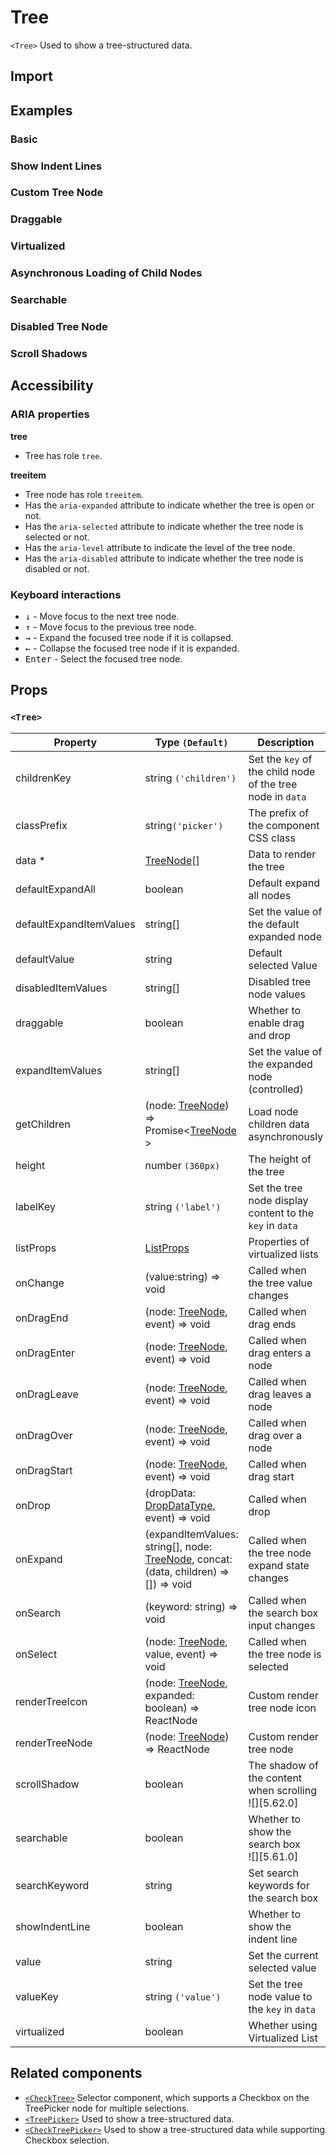 # Tree

`<Tree>` Used to show a tree-structured data.

## Import

<!--{include:<import-guide>}-->

## Examples

### Basic

<!--{include:`basic.md`}-->

### Show Indent Lines

<!--{include:`show-indent-line.md`}-->

### Custom Tree Node

<!--{include:`custom.md`}-->

### Draggable

<!--{include:`draggable.md`}-->

### Virtualized

<!--{include:`virtualized.md`}-->

### Asynchronous Loading of Child Nodes

<!--{include:`async.md`}-->

### Searchable

<!--{include:`searchable.md`}-->

### Disabled Tree Node

<!--{include:`disabled.md`}-->

### Scroll Shadows

<!--{include:`scroll-shadow.md`}-->

## Accessibility

### ARIA properties

**tree**

- Tree has role `tree`.

**treeitem**

- Tree node has role `treeitem`.
- Has the `aria-expanded` attribute to indicate whether the tree is open or not.
- Has the `aria-selected` attribute to indicate whether the tree node is selected or not.
- Has the `aria-level` attribute to indicate the level of the tree node.
- Has the `aria-disabled` attribute to indicate whether the tree node is disabled or not.

### Keyboard interactions

- <kbd>↓</kbd> - Move focus to the next tree node.
- <kbd>↑</kbd> - Move focus to the previous tree node.
- <kbd>→</kbd> - Expand the focused tree node if it is collapsed.
- <kbd>←</kbd> - Collapse the focused tree node if it is expanded.
- <kbd>Enter</kbd> - Select the focused tree node.

## Props

### `<Tree>`

| Property                | Type `(Default)`                                                                            | Description                                                |
| ----------------------- | ------------------------------------------------------------------------------------------- | ---------------------------------------------------------- |
| childrenKey             | string `('children')`                                                                       | Set the `key` of the child node of the tree node in `data` |
| classPrefix             | string`('picker')`                                                                          | The prefix of the component CSS class                      |
| data \*                 | [TreeNode][node][]                                                                          | Data to render the tree                                    |
| defaultExpandAll        | boolean                                                                                     | Default expand all nodes                                   |
| defaultExpandItemValues | string[]                                                                                    | Set the value of the default expanded node                 |
| defaultValue            | string                                                                                      | Default selected Value                                     |
| disabledItemValues      | string[]                                                                                    | Disabled tree node values                                  |
| draggable               | boolean                                                                                     | Whether to enable drag and drop                            |
| expandItemValues        | string[]                                                                                    | Set the value of the expanded node (controlled)            |
| getChildren             | (node: [TreeNode][node]) => Promise&lt;[TreeNode][node] &gt;                                | Load node children data asynchronously                     |
| height                  | number `(360px)`                                                                            | The height of the tree                                     |
| labelKey                | string `('label')`                                                                          | Set the tree node display content to the `key` in `data`   |
| listProps               | [ListProps][listprops]                                                                      | Properties of virtualized lists                            |
| onChange                | (value:string) => void                                                                      | Called when the tree value changes                         |
| onDragEnd               | (node: [TreeNode][node], event) => void                                                     | Called when drag ends                                      |
| onDragEnter             | (node: [TreeNode][node], event) => void                                                     | Called when drag enters a node                             |
| onDragLeave             | (node: [TreeNode][node], event) => void                                                     | Called when drag leaves a node                             |
| onDragOver              | (node: [TreeNode][node], event) => void                                                     | Called when drag over a node                               |
| onDragStart             | (node: [TreeNode][node], event) => void                                                     | Called when drag start                                     |
| onDrop                  | (dropData: [DropDataType][drop], event) => void                                             | Called when drop                                           |
| onExpand                | (expandItemValues: string[], node: [TreeNode][node], concat:(data, children) => []) => void | Called when the tree node expand state changes             |
| onSearch                | (keyword: string) => void                                                                   | Called when the search box input changes                   |
| onSelect                | (node: [TreeNode][node], value, event) => void                                              | Called when the tree node is selected                      |
| renderTreeIcon          | (node: [TreeNode][node], expanded: boolean) => ReactNode                                    | Custom render tree node icon                               |
| renderTreeNode          | (node: [TreeNode][node]) => ReactNode                                                       | Custom render tree node                                    |
| scrollShadow            | boolean                                                                                     | The shadow of the content when scrolling<br/>![][5.62.0]   |
| searchable              | boolean                                                                                     | Whether to show the search box <br/>![][5.61.0]            |
| searchKeyword           | string                                                                                      | Set search keywords for the search box                     |
| showIndentLine          | boolean                                                                                     | Whether to show the indent line                            |
| value                   | string                                                                                      | Set the current selected value                             |
| valueKey                | string `('value')`                                                                          | Set the tree node value to the `key` in `data`             |
| virtualized             | boolean                                                                                     | Whether using Virtualized List                             |

<!--{include:(_common/types/tree-node.md)}-->
<!--{include:(_common/types/list-props.md)}-->
<!--{include:(components/tree/fragments/drop-data-type.md)}-->

## Related components

- [`<CheckTree>`](/components/check-tree) Selector component, which supports a Checkbox on the TreePicker node for multiple selections.
- [`<TreePicker>`](/components/tree-picker) Used to show a tree-structured data.
- [`<CheckTreePicker>`](/components/check-tree-picker) Used to show a tree-structured data while supporting Checkbox selection.

[listprops]: #code-ts-list-props-code
[node]: #code-ts-tree-node-code
[drop]: #code-ts-drop-data-type-code
